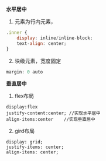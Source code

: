 **水平居中**

1. 元素为行内元素，

```js
.inner {
    display: inline/inline-block;
    text-align: center;
}
```

2. 块级元素，宽度固定

```js
margin: 0 auto
```

**垂直居中**

1. flex布局

```
display:flex
justify-content:center; //实现水平居中
align-items:center    //实现垂直居中
```

2. gird布局

```
display: grid;
justify-items: center;
align-items: center;
```

